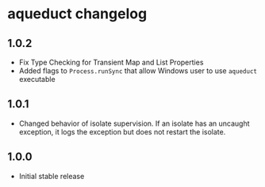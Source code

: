 # aqueduct changelog

## 1.0.2
- Fix Type Checking for Transient Map and List Properties
- Added flags to `Process.runSync` that allow Windows user to use `aqueduct` executable

## 1.0.1
- Changed behavior of isolate supervision. If an isolate has an uncaught exception, it logs the exception but does not restart the isolate.

## 1.0.0
- Initial stable release
